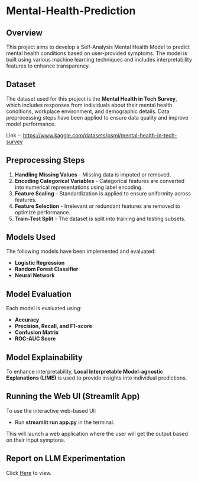 # Mental-Health-Prediction

## Overview
This project aims to develop a Self-Analysis Mental Health Model to predict mental health conditions based on user-provided symptoms. The model is built using various machine learning techniques and includes interpretability features to enhance transparency.

## Dataset
The dataset used for this project is the **Mental Health in Tech Survey**, which includes responses from individuals about their mental health conditions, workplace environment, and demographic details. Data preprocessing steps have been applied to ensure data quality and improve model performance.

Link -: https://www.kaggle.com/datasets/osmi/mental-health-in-tech-survey

## Preprocessing Steps
1. **Handling Missing Values** - Missing data is imputed or removed.
2. **Encoding Categorical Variables** - Categorical features are converted into numerical representations using label encoding.
3. **Feature Scaling** - Standardization is applied to ensure uniformity across features.
4. **Feature Selection** - Irrelevant or redundant features are removed to optimize performance.
5. **Train-Test Split** - The dataset is split into training and testing subsets.

## Models Used
The following models have been implemented and evaluated:
- **Logistic Regression**
- **Random Forest Classifier**
- **Neural Network**

## Model Evaluation
Each model is evaluated using:
- **Accuracy**
- **Precision, Recall, and F1-score**
- **Confusion Matrix**
- **ROC-AUC Score**

## Model Explainability
To enhance interpretability, **Local Interpretable Model-agnostic Explanations (LIME)** is used to provide insights into individual predictions.

## Running the Web UI (Streamlit App)
To use the interactive web-based UI:
- Run **streamlit run app.py** in the terminal.

This will launch a web application where the user will get the output based on their input symptons.

## Report on LLM Experimentation 
Click [Here](https://docs.google.com/document/d/1DXcLIiOPVwPwLUHLI4pOqboWF2w5g5ksls4l15v-1PQ/edit?usp=sharing) to view.




